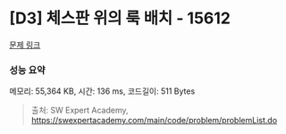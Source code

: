 # [D3] 체스판 위의 룩 배치 - 15612 

[문제 링크](https://swexpertacademy.com/main/code/problem/problemDetail.do?contestProbId=AYOBfxwaAXsDFATW) 

### 성능 요약

메모리: 55,364 KB, 시간: 136 ms, 코드길이: 511 Bytes



> 출처: SW Expert Academy, https://swexpertacademy.com/main/code/problem/problemList.do